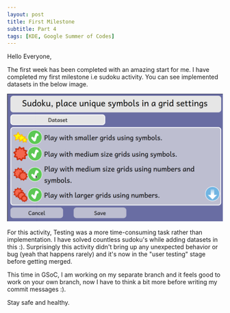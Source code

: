 ```yaml
---
layout: post
title: First Milestone
subtitle: Part 4
tags: [KDE, Google Summer of Codes]
---
```

Hello Everyone,

The first week has been completed with an amazing start for me.  I have completed my first milestone i.e sudoku activity. You can see implemented datasets in the below image.

![Sudoku Activity](/img/sudoku_dataset.png "Sudoku Activity")

For this activity, Testing was a more time-consuming task rather than implementation. I have solved countless sudoku's while adding datasets in this :). Surprisingly this activity didn't bring up any unexpected behavior or bug (yeah that happens rarely) and it's now in the "user testing" stage before getting merged.

This time in GSoC, I am working on my separate branch and it feels good to work on your own branch, now I have to think a bit more before writing my commit messages :).

Stay safe and healthy.
